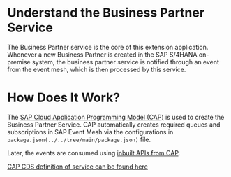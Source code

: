 # Understand the Business Partner Service

The Business Partner service is the core of this extension application.
Whenever a new Business Partner is created in the SAP S/4HANA on-premise system, the business partner service is notified through an event from the event mesh, which is then processed by this service.

# How Does It Work?

The [SAP Cloud Application Programming Model (CAP)](https://cap.cloud.sap/docs/about/) is used to create the Business Partner Service. CAP automatically creates required queues and subscriptions in SAP Event Mesh via the configurations in `package.json(../../tree/main/package.json)` file.

Later, the events are consumed using [inbuilt APIs from CAP](https://cap.cloud.sap/docs/guides/messaging/#events-from-sap-s4hana).

[CAP CDS definition of service can be found here](https://github.com/SAP-samples/btp-s4hana-kyma-business-process-extension/blob/main/srv/service.cds)
